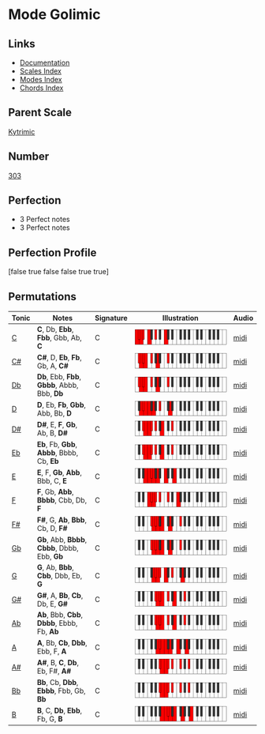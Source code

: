 # Mode Golimic

## Links

- [Documentation](index.md)
- [Scales Index](Scales.md)
- [Modes Index](Modes.md)
- [Chords Index](Chords.md)

## Parent Scale

[Kytrimic](ScaleKytrimic.md)

## Number

[303](https://ianring.com/musictheory/scales/303)

## Perfection

- 3 Perfect notes
- 3 Perfect notes

## Perfection Profile

[false true false false true true]

## Permutations

| Tonic | Notes | Signature | Illustration | Audio |
|-------|-------|-----------|--------------|-------|
| [C](ModeCNaturalGolimic.md) | **C**, Db, **Ebb**, **Fbb**, Gbb, Ab, **C** | C | ![CNaturalGolimic](ModeCNaturalGolimic.png) | [midi](https://github.com/edipermadi/music/blob/main/docs/ModeCNaturalGolimic.mid?raw=true) |
| [C#](ModeCSharpGolimic.md) | **C#**, D, **Eb**, **Fb**, Gb, A, **C#** | C | ![CSharpGolimic](ModeCSharpGolimic.png) | [midi](https://github.com/edipermadi/music/blob/main/docs/ModeCSharpGolimic.mid?raw=true) |
| [Db](ModeDFlatGolimic.md) | **Db**, Ebb, **Fbb**, **Gbbb**, Abbb, Bbb, **Db** | C | ![DFlatGolimic](ModeDFlatGolimic.png) | [midi](https://github.com/edipermadi/music/blob/main/docs/ModeDFlatGolimic.mid?raw=true) |
| [D](ModeDNaturalGolimic.md) | **D**, Eb, **Fb**, **Gbb**, Abb, Bb, **D** | C | ![DNaturalGolimic](ModeDNaturalGolimic.png) | [midi](https://github.com/edipermadi/music/blob/main/docs/ModeDNaturalGolimic.mid?raw=true) |
| [D#](ModeDSharpGolimic.md) | **D#**, E, **F**, **Gb**, Ab, B, **D#** | C | ![DSharpGolimic](ModeDSharpGolimic.png) | [midi](https://github.com/edipermadi/music/blob/main/docs/ModeDSharpGolimic.mid?raw=true) |
| [Eb](ModeEFlatGolimic.md) | **Eb**, Fb, **Gbb**, **Abbb**, Bbbb, Cb, **Eb** | C | ![EFlatGolimic](ModeEFlatGolimic.png) | [midi](https://github.com/edipermadi/music/blob/main/docs/ModeEFlatGolimic.mid?raw=true) |
| [E](ModeENaturalGolimic.md) | **E**, F, **Gb**, **Abb**, Bbb, C, **E** | C | ![ENaturalGolimic](ModeENaturalGolimic.png) | [midi](https://github.com/edipermadi/music/blob/main/docs/ModeENaturalGolimic.mid?raw=true) |
| [F](ModeFNaturalGolimic.md) | **F**, Gb, **Abb**, **Bbbb**, Cbb, Db, **F** | C | ![FNaturalGolimic](ModeFNaturalGolimic.png) | [midi](https://github.com/edipermadi/music/blob/main/docs/ModeFNaturalGolimic.mid?raw=true) |
| [F#](ModeFSharpGolimic.md) | **F#**, G, **Ab**, **Bbb**, Cb, D, **F#** | C | ![FSharpGolimic](ModeFSharpGolimic.png) | [midi](https://github.com/edipermadi/music/blob/main/docs/ModeFSharpGolimic.mid?raw=true) |
| [Gb](ModeGFlatGolimic.md) | **Gb**, Abb, **Bbbb**, **Cbbb**, Dbbb, Ebb, **Gb** | C | ![GFlatGolimic](ModeGFlatGolimic.png) | [midi](https://github.com/edipermadi/music/blob/main/docs/ModeGFlatGolimic.mid?raw=true) |
| [G](ModeGNaturalGolimic.md) | **G**, Ab, **Bbb**, **Cbb**, Dbb, Eb, **G** | C | ![GNaturalGolimic](ModeGNaturalGolimic.png) | [midi](https://github.com/edipermadi/music/blob/main/docs/ModeGNaturalGolimic.mid?raw=true) |
| [G#](ModeGSharpGolimic.md) | **G#**, A, **Bb**, **Cb**, Db, E, **G#** | C | ![GSharpGolimic](ModeGSharpGolimic.png) | [midi](https://github.com/edipermadi/music/blob/main/docs/ModeGSharpGolimic.mid?raw=true) |
| [Ab](ModeAFlatGolimic.md) | **Ab**, Bbb, **Cbb**, **Dbbb**, Ebbb, Fb, **Ab** | C | ![AFlatGolimic](ModeAFlatGolimic.png) | [midi](https://github.com/edipermadi/music/blob/main/docs/ModeAFlatGolimic.mid?raw=true) |
| [A](ModeANaturalGolimic.md) | **A**, Bb, **Cb**, **Dbb**, Ebb, F, **A** | C | ![ANaturalGolimic](ModeANaturalGolimic.png) | [midi](https://github.com/edipermadi/music/blob/main/docs/ModeANaturalGolimic.mid?raw=true) |
| [A#](ModeASharpGolimic.md) | **A#**, B, **C**, **Db**, Eb, F#, **A#** | C | ![ASharpGolimic](ModeASharpGolimic.png) | [midi](https://github.com/edipermadi/music/blob/main/docs/ModeASharpGolimic.mid?raw=true) |
| [Bb](ModeBFlatGolimic.md) | **Bb**, Cb, **Dbb**, **Ebbb**, Fbb, Gb, **Bb** | C | ![BFlatGolimic](ModeBFlatGolimic.png) | [midi](https://github.com/edipermadi/music/blob/main/docs/ModeBFlatGolimic.mid?raw=true) |
| [B](ModeBNaturalGolimic.md) | **B**, C, **Db**, **Ebb**, Fb, G, **B** | C | ![BNaturalGolimic](ModeBNaturalGolimic.png) | [midi](https://github.com/edipermadi/music/blob/main/docs/ModeBNaturalGolimic.mid?raw=true) |
